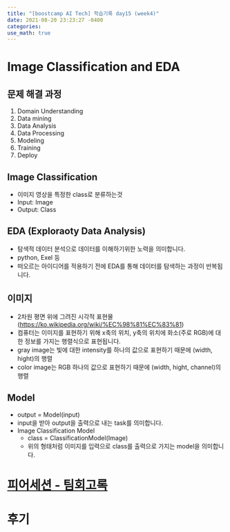 ```yaml
---
title: "[boostcamp AI Tech] 학습기록 day15 (week4)"
date: 2021-08-20 23:23:27 -0400
categories:
use_math: true
---
```


# Image Classification and EDA
## 문제 해결 과정
1. Domain Understanding
2. Data mining
3. Data Analysis
4. Data Processing
5. Modeling
6. Training
7. Deploy

## Image Classification
* 이미지 영상을 특정한 class로 분류하는것
* Input: Image
* Output: Class

## EDA (Exploraoty Data Analysis)
* 탐색적 데이터 분석으로 데이터를 이해하기위한 노력을 의미합니다.
* python, Exel 등
* 떠오르는 아이디어를 적용하기 전에 EDA를 통해 데이터를 탐색하는 과정이 반복됩니다.

## 이미지
* 2차원 평면 위에 그려진 시각적 표현물 (https://ko.wikipedia.org/wiki/%EC%98%81%EC%83%81)
* 컴퓨터는 이미지를 표현하기 위해 x축의 위치, y축의 위치에 화소(주로 RGB)에 대한 정보를 가지는 행렬식으로 표현됩니다.
* gray image는 빛에 대한 intensity를 하나의 값으로 표현하기 때문에 (width, hight)의 행렬
* color image는 RGB 하나의 값으로 표현하기 때문에 (width, hight, channel)의 행렬

## Model
* output = Model(input)
* input을 받아 output을 출력으로 내는 task를 의미합니다.
* Image Classification Model
    * class = ClassificationModel(Image)
    * 위의 형태처럼 이미지를 입력으로 class를 출력으로 가지는 model을 의미합니다.

# [피어세션 - 팀회고록]()

# 후기
